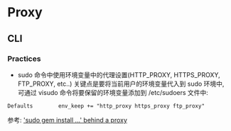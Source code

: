 # Proxy

## CLI
### Practices
* sudo 命令中使用环境变量中的代理设置(HTTP_PROXY, HTTPS_PROXY, FTP_PROXY, etc..)
关键点是要将当前用户的环境变量代入到 sudo 环境中, 可通过 visudo 命令将要保留的环境变量添加到 /etc/sudoers 文件中:
```
Defaults        env_keep += "http_proxy https_proxy ftp_proxy"
```
参考:
  ['sudo gem install ...' behind a proxy](http://jacob.stanley.io/2010/10/27/sudo-gem-install-behind-a-proxy/)